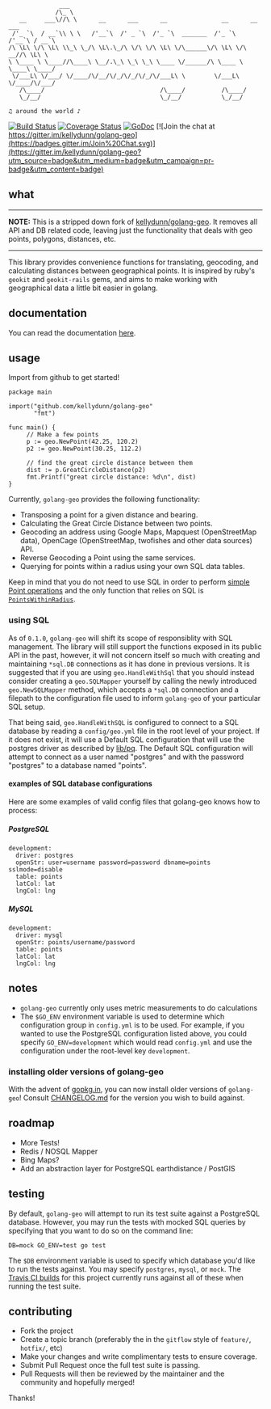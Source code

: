 ```
              ___                                                              
             /\_ \                                                             
   __     ___\//\ \      __      ___      __               __      __    ___   
 /'_ `\  / __`\\ \ \   /'__`\  /' _ `\  /'_ `\  _______  /'_ `\  /'__`\ / __`\ 
/\ \L\ \/\ \L\ \\_\ \_/\ \L\.\_/\ \/\ \/\ \L\ \/\______\/\ \L\ \/\  __//\ \L\ \
\ \____ \ \____//\____\ \__/.\_\ \_\ \_\ \____ \/______/\ \____ \ \____\ \____/
 \/___L\ \/___/ \/____/\/__/\/_/\/_/\/_/\/___L\ \        \/___L\ \/____/\/___/ 
   /\____/                                /\____/          /\____/             
   \_/__/                                 \_/__/           \_/__/              

♫ around the world ♪
```
[![Build Status](https://drone.io/github.com/kellydunn/golang-geo/status.png)](https://drone.io/github.com/kellydunn/golang-geo/latest)
[![Coverage Status](https://coveralls.io/repos/kellydunn/golang-geo/badge.png?branch=develop)](https://coveralls.io/r/kellydunn/golang-geo?branch=develop)
[![GoDoc](https://godoc.org/github.com/kellydunn/golang-geo?status.svg)](http://godoc.org/github.com/kellydunn/golang-geo)
[![Join the chat at https://gitter.im/kellydunn/golang-geo](https://badges.gitter.im/Join%20Chat.svg)](https://gitter.im/kellydunn/golang-geo?utm_source=badge&utm_medium=badge&utm_campaign=pr-badge&utm_content=badge)

## what 

<hr/>

**NOTE:** This is a stripped down fork of [kellydunn/golang-geo](https://github.com/kellydunn/golang-geo). It removes all API and DB related code,
leaving just the functionality that deals with geo points, polygons, distances, etc.

<hr/>

This library provides convenience functions for translating, geocoding, and calculating distances between geographical points.  It is inspired by ruby's `geokit` and `geokit-rails` gems, and aims to make working with geographical data a little bit easier in golang.

## documentation

You can read the documentation [here](http://godoc.org/github.com/kellydunn/golang-geo).

## usage

Import from github to get started!

```
package main

import("github.com/kellydunn/golang-geo"
       "fmt")

func main() {
     // Make a few points
     p := geo.NewPoint(42.25, 120.2)
     p2 := geo.NewPoint(30.25, 112.2)
     
     // find the great circle distance between them
     dist := p.GreatCircleDistance(p2)
     fmt.Printf("great circle distance: %d\n", dist)
}
```

Currently, `golang-geo` provides the following functionality:

  - Transposing a point for a given distance and bearing.
  - Calculating the Great Circle Distance between two points.
  - Geocoding an address using Google Maps, Mapquest (OpenStreetMap data), OpenCage (OpenStreetMap, twofishes and other data sources) API.
  - Reverse Geocoding a Point using the same services.
  - Querying for points within a radius using your own SQL data tables.

Keep in mind that you do not need to use SQL in order to perform [simple Point operations](http://godoc.org/github.com/kellydunn/golang-geo#Point) and the only function that relies on SQL is [`PointsWithinRadius`](http://godoc.org/github.com/kellydunn/golang-geo#SQLMapper.PointsWithinRadius). 

### using SQL

As of `0.1.0`, `golang-geo` will shift its scope of responsiblity with SQL management.  The library will still support the functions exposed in its public API in the past, however, it will not concern itself so much with creating and maintaining `*sql.DB` connections as it has done in previous versions.  It is suggested that if you are using `geo.HandleWithSql` that you should instead consider creating a `geo.SQLMapper` yourself by calling the newly introduced `geo.NewSQLMapper` method, which accepts a `*sql.DB` connection and a filepath to the configuration file used to inform `golang-geo` of your particular SQL setup.

That being said, `geo.HandleWithSQL` is configured to connect to a SQL database by reading a `config/geo.yml` file in the root level of your project.  If it does not exist, it will use a Default SQL configuration that will use the postgres driver as described by [lib/pq](http://github.com/lib/pq).  The Default SQL configuration will attempt to connect as a user named "postgres" and with the password "postgres" to a database named "points".

#### examples of SQL database configurations

Here are some examples of valid config files that golang-geo knows how to process:

##### PostgreSQL
```
development:
  driver: postgres
  openStr: user=username password=password dbname=points sslmode=disable
  table: points
  latCol: lat
  lngCol: lng
```

##### MySQL
```
development:
  driver: mysql
  openStr: points/username/password
  table: points
  latCol: lat
  lngCol: lng  
```

## notes

  - `golang-geo` currently only uses metric measurements to do calculations
  - The `$GO_ENV` environment variable is used to determine which configuration group in `config.yml` is to be used.  For example, if you wanted to use the PostgreSQL configuration listed above, you could specify `GO_ENV=development` which would read `config.yml` and use the configuration under the root-level key `development`.

### installing older versions of golang-geo

With the advent of [gopkg.in](http://gopkg.in/), you can now install older versions of `golang-geo`!  Consult [CHANGELOG.md](https://github.com/kellydunn/golang-geo/blob/master/CHANGELOG.md) for the version you wish to build against.

## roadmap
  - More Tests!
  - Redis / NOSQL Mapper
  - Bing Maps?
  - Add an abstraction layer for PostgreSQL earthdistance / PostGIS

## testing

By default, `golang-geo` will attempt to run its test suite against a PostgreSQL database.  However, you may run the tests with mocked SQL queries by specifying that you want to do so on the command line:

```
DB=mock GO_ENV=test go test
```

The `$DB` environment variable is used to specify which database you'd like to run the tests against.  You may specify `postgres`, `mysql`, or `mock`.  The [Travis CI builds](https://travis-ci.org/kellydunn/golang-geo) for this project currently runs against all of these when running the test suite.

## contributing
  - Fork the project
  - Create a topic branch (preferably the in the `gitflow` style of `feature/`, `hotfix/`, etc)
  - Make your changes and write complimentary tests to ensure coverage.
  - Submit Pull Request once the full test suite is passing.
  - Pull Requests will then be reviewed by the maintainer and the community and hopefully merged!

Thanks!
